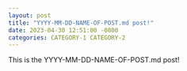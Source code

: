 ```yaml
---
layout: post
title: "YYYY-MM-DD-NAME-OF-POST.md post!"
date: 2023-04-30 12:51:00 -0000
categories: CATEGORY-1 CATEGORY-2
---
```


This is the YYYY-MM-DD-NAME-OF-POST.md post!
